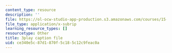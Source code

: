 ```yaml
---
content_type: resource
description: ''
file: https://ol-ocw-studio-app-production.s3.amazonaws.com/courses/15-s21-nuts-and-bolts-of-business-plans-january-iap-2014/ce340e5c87d1870f5c185c12c9feac0a_Azq6S6Hx0gU.srt
file_type: application/x-subrip
learning_resource_types: []
resourcetype: Other
title: 3play caption file
uid: ce340e5c-87d1-870f-5c18-5c12c9feac0a
---
```

